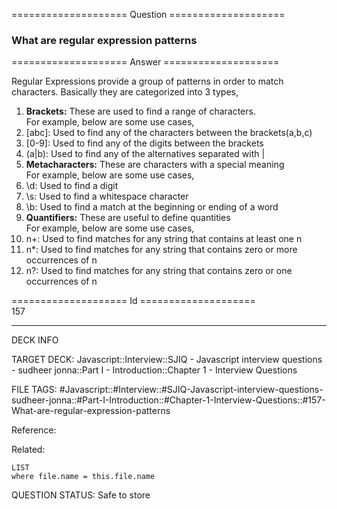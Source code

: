 ==================== Question ====================  

### What are regular expression patterns  

==================== Answer ====================  

Regular Expressions provide a group of patterns in order to match characters.
Basically they are categorized into 3 types,

1. **Brackets:** These are used to find a range of characters.  
   For example, below are some use cases,
1. [abc]: Used to find any of the characters between the brackets(a,b,c)
1. [0-9]: Used to find any of the digits between the brackets
1. (a|b): Used to find any of the alternatives separated with |
1. **Metacharacters:** These are characters with a special meaning  
   For example, below are some use cases,
1. \\d: Used to find a digit
1. \\s: Used to find a whitespace character
1. \\b: Used to find a match at the beginning or ending of a word
1. **Quantifiers:** These are useful to define quantities  
   For example, below are some use cases,
1. n+: Used to find matches for any string that contains at least one n
1. n\*: Used to find matches for any string that contains zero or more
   occurrences of n
1. n?: Used to find matches for any string that contains zero or one occurrences
   of n

==================== Id ====================  
157
<!--ID: 1707879875080-->

---

DECK INFO

TARGET DECK: Javascript::Interview::SJIQ - Javascript interview questions - sudheer jonna::Part I - Introduction::Chapter 1 - Interview Questions

FILE TAGS: #Javascript::#Interview::#SJIQ-Javascript-interview-questions-sudheer-jonna::#Part-I-Introduction::#Chapter-1-Interview-Questions::#157-What-are-regular-expression-patterns

Reference:

Related:

```dataview
LIST
where file.name = this.file.name
```
QUESTION STATUS: Safe to store
